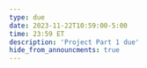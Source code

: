 ```yaml
---
type: due
date: 2023-11-22T10:59:00-5:00
time: 23:59 ET
description: 'Project Part 1 due'
hide_from_announcments: true
---
```

